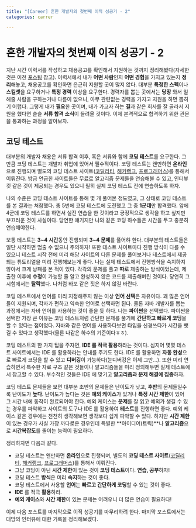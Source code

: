 ```yaml
---
title: "[Career] 흔한 개발자의 첫번째 이직 성공기 - 2"
categories: carrer

---
```


# 흔한 개발자의 첫번째 이직 성공기 - 2

지난 시간 이력서를 작성하고 채용공고를 확인해서 지원하는 것까지 정리해봤다(자세한 것은 이전 [포스팅](https://monkey3199.github.io/carrer/2019/04/20/first-career.html) 참고). 이력서에서 내가 **어떤 사람**인지 **어떤 경험**을 가지고 있는지 **정리**해놓고, 채용공고를 확인하면 은근히 지원할 곳이 많지 않다. 대부분 **특정한 스펙**이나 **스킬셋**을 요구하거나 **특정 경력** 이상을 요구한다. 경력자를 뽑는 곳에서는 **당장** 와서 일해줄 사람을 구하는거나 다름이 없으니, 아무 관련없는 경력을 가지고 지원을 하면 뽑히기 어렵다. 그렇게 내가 **필요**한 곳이며, 내가 가고자 하는 **길**과 같은 회사를 잘 골라서 지원을 했다면 슬슬 **서류 합격 소식**이 들려올 것이다. 이제 본격적으로 합격하기 위한 관문을 통과하는 과정을 알아보자.

## 코딩 테스트

대부분의 개발자 채용은 서류 합격 이후, 혹은 서류와 함께 **코딩 테스트**를 요구한다. 그만큼 코딩 테스트는 개발자 취업에 있어서 필수적이다. 코딩 테스트는 왠만하면 **온라인**으로 진행되며 별도의 코딩 테스트 사이트([코딜리티](https://www.codility.com/), [해커랭크](https://www.hackerrank.com/), [프로그래머스](https://programmers.co.kr/))를 통해서 이뤄진다. 방금 언급한 사이트들은 무료로 알고리즘 문제들을 연습해볼 수 있고, 인터뷰 킷 같은 것이 제공되는 경우도 있으니 필히 실제 코딩 테스트 전에 연습하도록 하자.

나의 수준은 코딩 테스트 사이트를 통해 몇 개 풀어본 정도였고, 그 상태로 코딩 테스트를 본 결과는 처참했다. 총 5번에 코딩 테스트에 도전했고 그 중 **1군데**만 합격했다. 앞에 4군데 코딩 테스트를 하면서 실전 연습을 한 것이라고 긍정적으로 생각을 하고 싶지만 부끄러운 것이 사실이다. 당연한 얘기지만 나와 같은 코딩 하수들은 시간을 두고 충분히 연습해야한다.

보통 테스트는 **3~4 시간**동안 진행되며 **3~4 문제**를 풀어햐 한다. 대부분의 테스트들은 일단 시작하면 멈출 수 없으니 주의하자! 또한 테스트 사이트마다 진행 방식이 다를 수 있으니 테스트 시작 전에 미리 해당 사이트의 다른 문제를 풀어보거나 테스트에서 제공되는 튜토리얼을 미리 진행해보는게 좋다. 나는 실제 테스트에서 진행방식을 숙지하지 않아서 크게 낭패를 본 적이 있다. 각각의 문제를 풀고 **따로** 제출하는 방식이었는데, 제출한 이후에 **수정**이 가능할 줄 알고 완성하지 않은 코드를 제출해버린 것이다. 당연히 그 시험에서는 **탈락**했다. 나처럼 바보 같은 짓은 하지 않길 바란다.

코딩 테스트에서 언어를 미리 지정해주지 않는 이상 **언어 선택**은 자유이다. 꽤 많은 언어들이 지원되며, 각자가 편하고 익숙한 언어로 선택하면 된다. 물론 자바 개발자를 뽑는 과정에서는 자바 언어를 사용하는 것이 좋을 듯 하다. 나는 **파이썬**을 선택했다. 파이썬을 선택한 가장 큰 이유는 코딩 테스트처럼 간단한 문제를 풀기에 **간단하고 빠르게 코딩**을 할 수 있다는 점이었다. 자바와 같은 언어를 사용하다보면 타입을 신경쓰다가 시간을 뺏길 수 있다고 생각했다(물론 나같은 하수의 기준이다ㅎㅎ).

코딩 테스트의 한 가지 팁을 주자면, **IDE 를 적극 활용**하라는 것이다. 심지어 몇몇 테스트 사이트에서는 IDE 를 활용하라는 안내를 주기도 한다. IDE 를 활용하면 **자동 완성**으로 빠르게 코딩을 할 수 있고 **디버깅**이 가능하다(눈디버깅은 이제 그만...). 또한 미리 연습하면서 특수한 자료 구조 같은 것들이나 알고리즘들을 미리 정의해두면 실제 테스트에서 참고할 수 있다. 부수적인 것들은 IDE 에 맞기고 **알고리즘과 문제 해결에 집중**하자.

코딩 테스트 문제들을 보면 대부분 초반의 문제들은 난이도가 낮고, **후반**의 문제들일수록 난이도가 **높다**. 난이도가 높다는 것은 **예외 케이스**가 있거나 **특정 시간 제한**이 있어 그 시간 내에 동작이 완료되어야 한다. 예외 케이스는 **문제**를 잘 읽고 예외가 생길 수 있는 경우를 파악하고 사이트의 도구나 IDE 를 활용하여 **테스트**를 진행하면 좋다. 예외 케이스 같은 경우에는 천천히 생각해보면 생각보다 쉽게 파악할 수 있다. 하지만 **시간 제한**이 있는 경우가 사실 가장 까다로운 경우인데 특별한 **아이디어(트릭)**나 **알고리즘**으로 **시간복잡도**를 줄이는 능력이 필요하다. 

정리하자면 다음과 같다.

* 코딩 테스트는 왠만하면 **온라인**으로 진행되며, 별도의 **코딩 테스트 사이트**([코딜리티](https://www.codility.com/), [해커랭크](https://www.hackerrank.com/), [프로그래머스](https://programmers.co.kr/))를 통해서 이뤄진다.
* 그냥 코딩이 아닌 **시간 제한**이 있는 것이 **코딩 테스트**이다. **연습, 공부**하자!
* 코딩 테스트 **방식**은 미리 **숙지**하는 것이 좋다.
* 코딩 테스트에서 사용할 **언어**는 **빠르고 간단하게 코딩**할 수 있는 것이 좋다.
* **IDE** 를 적극 **활용**하라.
* **예외 케이스**와 **시간 제한**이 있는 문제는 어려우니 더 많은 연습이 필요하다!



이제 다음 포스트를 마지막으로 이직 성공기를 마무리하려 한다. 마지막 포스트에서는 대망의 인터뷰에 대한 기록을 정리해보겠다.

